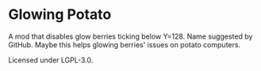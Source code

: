 # Glowing Potato

A mod that disables glow berries ticking below Y=128. Name suggested by GitHub.
Maybe this helps glowing berries' issues on potato computers.

Licensed under LGPL-3.0.